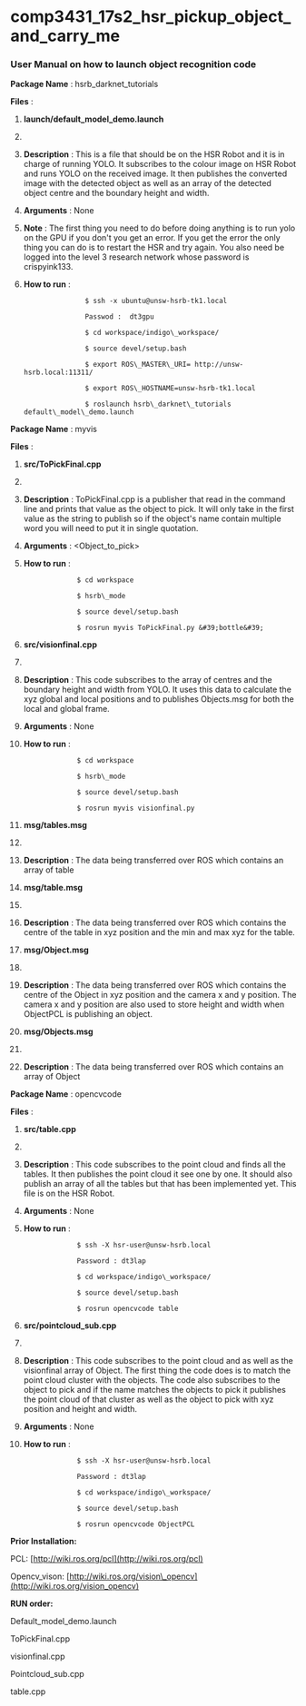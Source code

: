 # comp3431_17s2_hsr_pickup_object_and_carry_me
### User Manual on how to launch object recognition code

**Package Name** : hsrb\_darknet\_tutorials

**Files** :

1. **launch/default\_model\_demo.launch**

1.
  1. **Description** : This is a file that should be on the HSR Robot and it is in charge of running YOLO. It subscribes to the colour image on HSR Robot and runs YOLO on the received image. It then publishes the converted image with the detected object  as well as an array of the detected object centre and the boundary height and width.
  2. **Arguments** : None
  3. **Note** : The first thing you need to do before doing anything is to run yolo on the GPU if you don&#39;t you get an error. If you get the error the only thing you can do is to restart the HSR and try again. You also need be logged into the level 3 research network whose password is crispyink133.
  4. **How to run** :

                        $ ssh -x ubuntu@unsw-hsrb-tk1.local

                        Passwod :  dt3gpu

                        $ cd workspace/indigo\_workspace/

                        $ source devel/setup.bash

                        $ export ROS\_MASTER\_URI= http://unsw-hsrb.local:11311/

                        $ export ROS\_HOSTNAME=unsw-hsrb-tk1.local

                        $ roslaunch hsrb\_darknet\_tutorials default\_model\_demo.launch

**Package Name** : myvis

**Files** :

1. **src/ToPickFinal.cpp**

1.
  1. **Description** : ToPickFinal.cpp is a publisher that read in the command line and prints that value as the object to pick. It will only take in the first value as the string to publish  so if the object&#39;s name contain multiple word you will need to put it in single quotation.
  2. **Arguments** : &lt;Object\_to\_pick&gt;
  3. **How to run** :

                      $ cd workspace

                      $ hsrb\_mode

                      $ source devel/setup.bash

                      $ rosrun myvis ToPickFinal.py &#39;bottle&#39;

1. **src/visionfinal.cpp**

1.
  1. **Description** : This code subscribes to the array of centres and the boundary height and width from YOLO. It uses this data to calculate the xyz global and local positions and to publishes Objects.msg for both the local and global frame.
  2. **Arguments** : None
  3. **How to run** :

                      $ cd workspace

                      $ hsrb\_mode

                      $ source devel/setup.bash

                      $ rosrun myvis visionfinal.py

1. **msg/tables.msg**

1.
  1. **Description** : The data being transferred over ROS which contains an array of table

1. **msg/table.msg**

1.
  1. **Description** : The data being transferred over ROS which contains the centre of the table in xyz position and the min and max xyz for the table.

1. **msg/Object.msg**

1.
  1. **Description** : The data being transferred over ROS which contains the centre of the Object in xyz position and the camera x and y position. The camera x and y position are also used to store height and width when ObjectPCL is publishing an object.

1. **msg/Objects.msg**

1.
  1. **Description** : The data being transferred over ROS which contains an array of Object

**Package Name** : opencvcode

**Files** :

1. **src/table.cpp**

1.
  1. **Description** :  This code subscribes to the point cloud and finds all the tables. It then publishes the point cloud it see one by one. It should also publish an array of all the tables but that has been implemented yet. This file is on the HSR Robot.
  2. **Arguments** : None
  3. **How to run** :

                      $ ssh -X hsr-user@unsw-hsrb.local

                      Password : dt3lap

                      $ cd workspace/indigo\_workspace/

                      $ source devel/setup.bash

                      $ rosrun opencvcode table

1. **src/pointcloud\_sub.cpp**

1.
  1. **Description** : This code subscribes to the point cloud and as well as the visionfinal array of Object. The first thing the code does is to match the point cloud cluster with the objects. The code also subscribes to the object to pick and if the name matches the objects to pick it publishes the point cloud of that cluster as well as the object to pick with xyz position and height and width.
  2. **Arguments** : None
  3. **How to run** :

                      $ ssh -X hsr-user@unsw-hsrb.local

                      Password : dt3lap

                      $ cd workspace/indigo\_workspace/

                      $ source devel/setup.bash

                      $ rosrun opencvcode ObjectPCL

**Prior Installation:**

PCL: [http://wiki.ros.org/pcl](http://wiki.ros.org/pcl)

Opencv\_vison: [http://wiki.ros.org/vision\_opencv](http://wiki.ros.org/vision_opencv)

**RUN order:**

Default\_model\_demo.launch

ToPickFinal.cpp

visionfinal.cpp

Pointcloud\_sub.cpp

table.cpp
